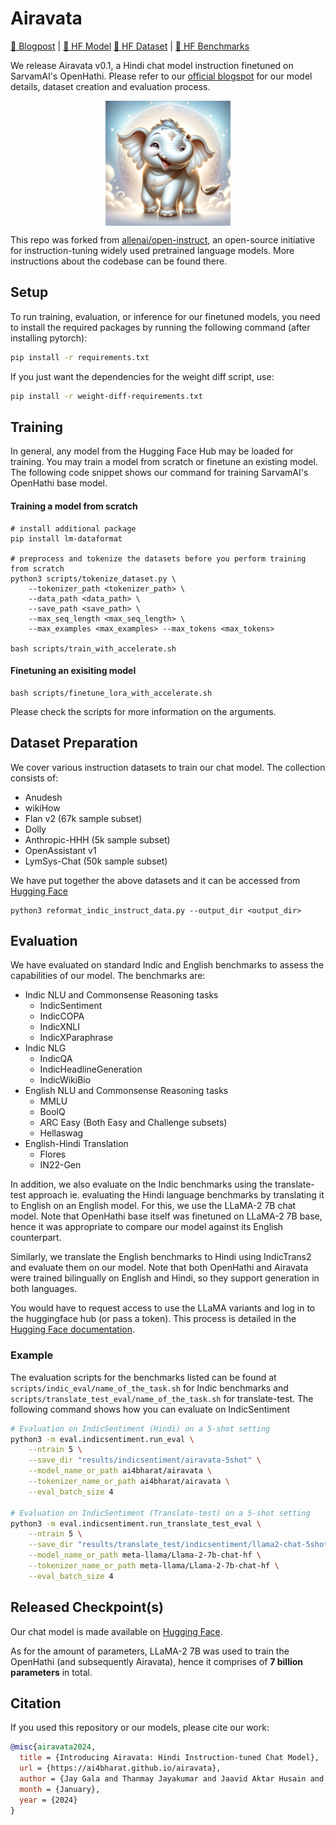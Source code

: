# Airavata

[📝 Blogpost](https://ai4bharat.github.io/airavata) | [🤗 HF Model](https://huggingface.co/ai4bharat/airavata) [🤗 HF Dataset](https://huggingface.co/datasets/ai4bharat/indic-instruct-data-v0.1) | [🤗 HF Benchmarks](https://huggingface.co/collections/ai4bharat/airavata-evaluation-suite-65b13b7b68165de71ba0b333)

We release Airavata v0.1, a Hindi chat model instruction finetuned on SarvamAI's OpenHathi. Please refer to our [official blogspot](https://ai4bharat.github.io/airavata/) for our model details, dataset creation and evaluation process.

<p align="center" width="100%">
      <img src="images/airavata_logo.png" alt="Airavta is an Hindi instruction-tuned model based on the IndicInstruct datasets. Cover image is generated by DALL-E 3" style="width: 20%; min-width: 200px; display: block; margin: auto;">
</p>

This repo was forked from [allenai/open-instruct](https://github.com/allenai/open-instruct), an open-source initiative for instruction-tuning widely used pretrained language models. More instructions about the codebase can be found there.

## Setup

To run training, evaluation, or inference for our finetuned models, you need to install the required packages by running the following command (after installing pytorch):

```bash
pip install -r requirements.txt
```

If you just want the dependencies for the weight diff script, use:
```bash
pip install -r weight-diff-requirements.txt
```

## Training
In general, any model from the Hugging Face Hub may be loaded for training. You may train a model from scratch or finetune an existing model. The following code snippet shows our command for training SarvamAI's OpenHathi base model.

#### Training a model from scratch

```
# install additional package
pip install lm-dataformat

# preprocess and tokenize the datasets before you perform training from scratch
python3 scripts/tokenize_dataset.py \
    --tokenizer_path <tokenizer_path> \
    --data_path <data_path> \
    --save_path <save_path> \
    --max_seq_length <max_seq_length> \
    --max_examples <max_examples> --max_tokens <max_tokens>

bash scripts/train_with_accelerate.sh
```

#### Finetuning an exisiting model

```
bash scripts/finetune_lora_with_accelerate.sh
```

Please check the scripts for more information on the arguments.

## Dataset Preparation

We cover various instruction datasets to train our chat model. The collection consists of:

* Anudesh
* wikiHow
* Flan v2 (67k sample subset)
* Dolly
* Anthropic-HHH (5k sample subset)
* OpenAssistant v1
* LymSys-Chat (50k sample subset)

We have put together the above datasets and it can be accessed from [Hugging Face](https://huggingface.co/datasets/ai4bharat/indic-instruct-data-v0.1)


```
python3 reformat_indic_instruct_data.py --output_dir <output_dir>
```


## Evaluation

We have evaluated on standard Indic and English benchmarks to assess the capabilities of our model. The benchmarks are:


* Indic NLU and Commonsense Reasoning tasks
    * IndicSentiment
    * IndicCOPA
    * IndicXNLI
    * IndicXParaphrase
* Indic NLG
    * IndicQA
    * IndicHeadlineGeneration
    * IndicWikiBio
* English NLU and Commonsense Reasoning tasks
    * MMLU
    * BoolQ
    * ARC Easy (Both Easy and Challenge subsets)
    * Hellaswag
* English-Hindi Translation
    * Flores
    * IN22-Gen

In addition, we also evaluate on the Indic benchmarks using the translate-test approach ie. evaluating the Hindi language benchmarks by translating it to English on an English model. For this, we use the LLaMA-2 7B chat model. Note that OpenHathi base itself was finetuned on LLaMA-2 7B base, hence it was appropriate to compare our model against its English counterpart.

Similarly, we translate the English benchmarks to Hindi using IndicTrans2 and evaluate them on our model. Note that both OpenHathi and Airavata were trained bilingually on English and Hindi, so they support generation in both languages.

You would have to request access to use the LLaMA variants and log in to the huggingface hub (or pass a token). This process is detailed in the [Hugging Face documentation](https://huggingface.co/docs/transformers/model_doc/llama).

### Example
The evaluation scripts for the benchmarks listed can be found at `scripts/indic_eval/name_of_the_task.sh` for Indic benchmarks and `scripts/translate_test_eval/name_of_the_task.sh` for translate-test. The following command shows how you can evaluate on IndicSentiment
```bash
# Evaluation on IndicSentiment (Hindi) on a 5-shot setting
python3 -m eval.indicsentiment.run_eval \
    --ntrain 5 \
    --save_dir "results/indicsentiment/airavata-5shot" \
    --model_name_or_path ai4bharat/airavata \
    --tokenizer_name_or_path ai4bharat/airavata \
    --eval_batch_size 4

# Evaluation on IndicSentiment (Translate-test) on a 5-shot setting
python3 -m eval.indicsentiment.run_translate_test_eval \
    --ntrain 5 \
    --save_dir "results/translate_test/indicsentiment/llama2-chat-5shot" \
    --model_name_or_path meta-llama/Llama-2-7b-chat-hf \
    --tokenizer_name_or_path meta-llama/Llama-2-7b-chat-hf \
    --eval_batch_size 4
```

## Released Checkpoint(s)

Our chat model is made available on [Hugging Face](https://huggingface.co/ai4bharat/models/airavata).

As for the amount of parameters, LLaMA-2 7B was used to train the OpenHathi (and subsequently Airavata), hence it comprises of **7 billion parameters** in total.


## Citation

If you used this repository or our models, please cite our work:

```bibtex
@misc{airavata2024,
  title = {Introducing Airavata: Hindi Instruction-tuned Chat Model},
  url = {https://ai4bharat.github.io/airavata},
  author = {Jay Gala and Thanmay Jayakumar and Jaavid Aktar Husain and Aswanth Kumar and Mohammed Safi Ur Rahman Khan and Diptesh Kanojia and Ratish Puduppully and Mitesh Khapra and Raj Dabre and Rudra Murthy and Anoop Kunchukuttan},
  month = {January},
  year = {2024}
}
```
